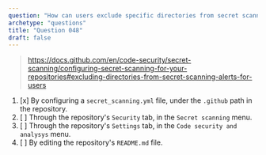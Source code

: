 ```yaml
---
question: "How can users exclude specific directories from secret scanning alerts on GitHub?"
archetype: "questions"
title: "Question 048"
draft: false
---
```


> https://docs.github.com/en/code-security/secret-scanning/configuring-secret-scanning-for-your-repositories#excluding-directories-from-secret-scanning-alerts-for-users
1. [x] By configuring a `secret_scanning.yml` file, under the `.github` path in the repository.
1. [ ] Through the repository's `Security` tab, in the `Secret scanning` menu.
1. [ ] Through the repository's `Settings` tab, in the `Code security and analysys` menu.
1. [ ] By editing the repository's `README.md` file.
